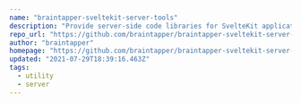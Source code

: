 ```yaml
---
name: "braintapper-sveltekit-server-tools"
description: "Provide server-side code libraries for SvelteKit applications, written in CoffeeScript."
repo_url: "https://github.com/braintapper/braintapper-sveltekit-server-tools"
author: "braintapper"
homepage: "https://github.com/braintapper/braintapper-sveltekit-server-tools#readme"
updated: "2021-07-29T18:39:16.463Z"
tags: 
  - utility
  - server
---
```

